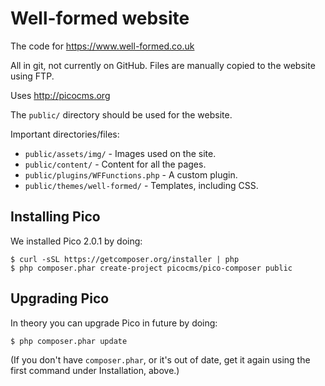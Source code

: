 # Well-formed website

The code for https://www.well-formed.co.uk

All in git, not currently on GitHub. Files are manually copied to the website using FTP.

Uses http://picocms.org

The `public/` directory should be used for the website.

Important directories/files:

* `public/assets/img/` - Images used on the site.
* `public/content/` - Content for all the pages.
* `public/plugins/WFFunctions.php` - A custom plugin.
* `public/themes/well-formed/` - Templates, including CSS.

## Installing Pico

We installed Pico 2.0.1 by doing:

    $ curl -sSL https://getcomposer.org/installer | php
    $ php composer.phar create-project picocms/pico-composer public

## Upgrading Pico

In theory you can upgrade Pico in future by doing:

    $ php composer.phar update
    
(If you don't have `composer.phar`, or it's out of date, get it again using the first command under Installation, above.)